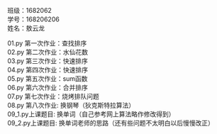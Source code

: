 班级：1682062  
学号：168206206  
姓名：敖云龙  

01.py 第一次作业：查找排序   
02.py 第二次作业：水仙花数  
03.py 第三次作业：快速排序  
04.py 第四次作业：快速排序  
05.py 第五次作业：sum函数  
06.py 第六次作业：合并排序  
07.py 第七次作业：烧烤排队问题  
08.py 第八次作业: 换钢琴（狄克斯特拉算法）  
09_1.py上课题目: 换单词（自己参考网上算法略作修改得到）  
09_2.py上课题目: 换单词老师的思路（还有些问题不太明白以后慢慢改正）  
